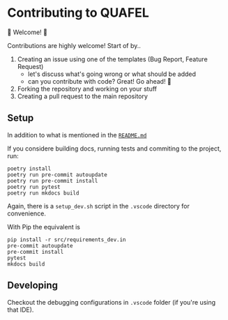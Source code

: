 # Contributing to QUAFEL

:tada: Welcome! :tada:

Contributions are highly welcome!
Start of by..
1. Creating an issue using one of the templates (Bug Report, Feature Request)
   - let's discuss what's going wrong or what should be added
   - can you contribute with code? Great! Go ahead! :rocket:
2. Forking the repository and working on your stuff
3. Creating a pull request to the main repository

## Setup

In addition to what is mentioned in the [`README.md`]() 

If you considere building docs, running tests and commiting to the project, run:
```
poetry install
poetry run pre-commit autoupdate
poetry run pre-commit install
poetry run pytest
poetry run mkdocs build
```
Again, there is a ```setup_dev.sh``` script in the ```.vscode``` directory for convenience.

With Pip the equivalent is
```
pip install -r src/requirements_dev.in
pre-commit autoupdate
pre-commit install
pytest
mkdocs build
```

## Developing

Checkout the debugging configurations in `.vscode` folder (if you're using that IDE).